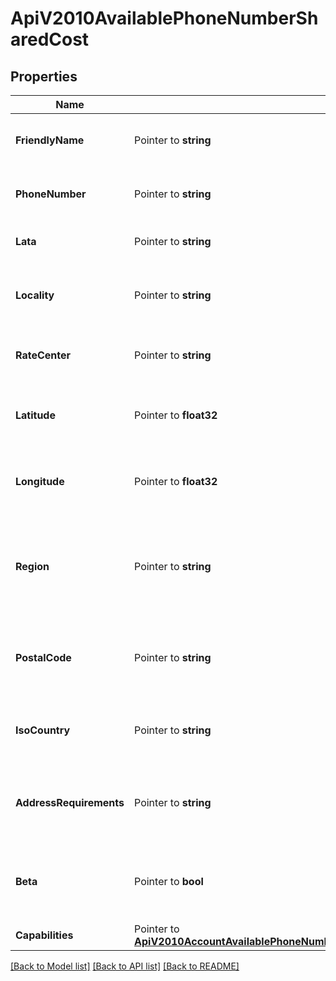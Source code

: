 # ApiV2010AvailablePhoneNumberSharedCost

## Properties

Name | Type | Description | Notes
------------ | ------------- | ------------- | -------------
**FriendlyName** | Pointer to **string** | A formatted version of the phone number |
**PhoneNumber** | Pointer to **string** | The phone number in E.164 format |
**Lata** | Pointer to **string** | The LATA of this phone number |
**Locality** | Pointer to **string** | The locality or city of this phone number's location |
**RateCenter** | Pointer to **string** | The rate center of this phone number |
**Latitude** | Pointer to **float32** | The latitude of this phone number's location |
**Longitude** | Pointer to **float32** | The longitude of this phone number's location |
**Region** | Pointer to **string** | The two-letter state or province abbreviation of this phone number's location |
**PostalCode** | Pointer to **string** | The postal or ZIP code of this phone number's location |
**IsoCountry** | Pointer to **string** | The ISO country code of this phone number |
**AddressRequirements** | Pointer to **string** | The type of Address resource the phone number requires |
**Beta** | Pointer to **bool** | Whether the phone number is new to the Twilio platform |
**Capabilities** | Pointer to [**ApiV2010AccountAvailablePhoneNumberCountryAvailablePhoneNumberLocalCapabilities**](ApiV2010AccountAvailablePhoneNumberCountryAvailablePhoneNumberLocalCapabilities.md) |  |

[[Back to Model list]](../README.md#documentation-for-models) [[Back to API list]](../README.md#documentation-for-api-endpoints) [[Back to README]](../README.md)


